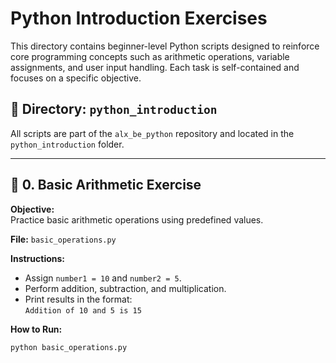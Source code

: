 # Python Introduction Exercises

This directory contains beginner-level Python scripts designed to reinforce core programming concepts such as arithmetic operations, variable assignments, and user input handling. Each task is self-contained and focuses on a specific objective.

## 📁 Directory: `python_introduction`
All scripts are part of the `alx_be_python` repository and located in the `python_introduction` folder.

---

## 🧮 0. Basic Arithmetic Exercise

**Objective:**  
Practice basic arithmetic operations using predefined values.

**File:** `basic_operations.py`

**Instructions:**  
- Assign `number1 = 10` and `number2 = 5`.
- Perform addition, subtraction, and multiplication.
- Print results in the format:  
  `Addition of 10 and 5 is 15`

**How to Run:**
```bash
python basic_operations.py
